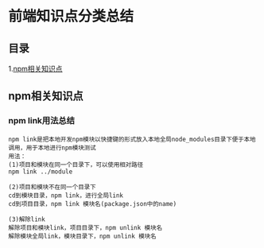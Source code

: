 # 前端知识点分类总结
## 目录
1.[npm相关知识点](#npm相关知识点)



## npm相关知识点
### npm link用法总结
	npm link是把本地开发npm模块以快捷键的形式放入本地全局node_modules目录下便于本地调用，用于本地进行npm模块测试
	用法：
	(1)项目和模块在同一个目录下，可以使用相对路径
	npm link ../module
	   
	(2)项目和模块不在同一个目录下
	cd到模块目录，npm link，进行全局link
	cd到项目目录，npm link 模块名(package.json中的name)
	
	(3)解除link
	解除项目和模块link，项目目录下，npm unlink 模块名
	解除模块全局link，模块目录下，npm unlink 模块名